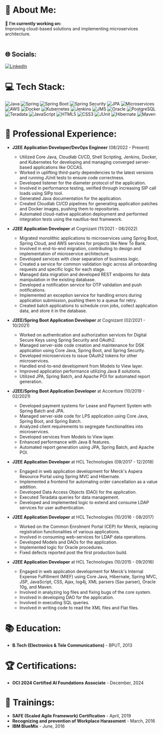 # 💫 About Me:
🔭 **I’m currently working on:**  
Improving cloud-based solutions and implementing microservices architecture.<br><br>

## 🌐 Socials:
[![LinkedIn](https://img.shields.io/badge/LinkedIn-%230077B5.svg?logo=linkedin&logoColor=white)](https://www.linkedin.com/in/saurav-sengupta-42a41b105/)

# 💻 Tech Stack:
![Java](https://img.shields.io/badge/java-%23ED8B00.svg?style=for-the-badge&logo=java&logoColor=white)
![Spring](https://img.shields.io/badge/spring-%236DB33F.svg?style=for-the-badge&logo=spring&logoColor=white)
![Spring Boot](https://img.shields.io/badge/Spring_Boot-F2F4F9?style=for-the-badge&logo=spring-boot)
![Spring Security](https://img.shields.io/badge/Spring_Security-6DB33F?style=for-the-badge&logo=spring-security&logoColor=white)
![JPA](https://img.shields.io/badge/JPA-FFCA28?style=for-the-badge&logo=java&logoColor=white)
![Microservices](https://img.shields.io/badge/microservices-%23000000.svg?style=for-the-badge&logo=istio&logoColor=white)
![AWS](https://img.shields.io/badge/AWS-%23FF9900.svg?style=for-the-badge&logo=amazon-aws&logoColor=white)
![Docker](https://img.shields.io/badge/docker-%230db7ed.svg?style=for-the-badge&logo=docker&logoColor=white)
![Kubernetes](https://img.shields.io/badge/kubernetes-%23326ce5.svg?style=for-the-badge&logo=kubernetes&logoColor=white)
![Jenkins](https://img.shields.io/badge/jenkins-%23D24939.svg?style=for-the-badge&logo=jenkins&logoColor=white)
![JMS](https://img.shields.io/badge/JMS-000000?style=for-the-badge)
![Oracle](https://img.shields.io/badge/Oracle-F80000?style=for-the-badge&logo=oracle&logoColor=white)
![PostgreSQL](https://img.shields.io/badge/PostgreSQL-316192?style=for-the-badge&logo=postgresql&logoColor=white)
![Teradata](https://img.shields.io/badge/Teradata-0096D6?style=for-the-badge&logo=teradata&logoColor=white)
![JavaScript](https://img.shields.io/badge/javascript-%23323330.svg?style=for-the-badge&logo=javascript&logoColor=%23F7DF1E)
![HTML5](https://img.shields.io/badge/html5-%23E34F26.svg?style=for-the-badge&logo=html5&logoColor=white)
![CSS3](https://img.shields.io/badge/css3-%231572B6.svg?style=for-the-badge&logo=css3&logoColor=white)
![JUnit](https://img.shields.io/badge/JUnit-25A162?style=for-the-badge&logo=junit&logoColor=white)
![Hibernate](https://img.shields.io/badge/Hibernate-59666C?style=for-the-badge&logo=Hibernate&logoColor=white)
![Maven](https://img.shields.io/badge/Maven-C71A36?style=for-the-badge&logo=apachemaven&logoColor=white)

# 💼 Professional Experience:
- **J2EE Application Developer/DevOps Engineer**  (08/2022 - Present)  
  - Utilized Core Java, Cloudlab CI/CD, Shell Scripting, Jenkins, Docker, and Kubernetes for developing and managing converged server-based applications like OCCAS.
  - Worked in uplifting third-party dependencies to the latest versions and running JUnit tests to ensure code correctness.
  - Developed listener for the diameter protocol of the application.
  - Involved in performance testing, verified through increasing SIP call loads using SIPp tool.
  - Generated Java documentation for the application.
  - Created Cloudlab CI/CD pipelines for generating application patches and Docker images, pushing them to repositories.
  - Automated cloud-native application deployment and performed integration tests using the nautilus-test framework.

- **J2EE Application Developer** at Cognizant (11/2021 - 08/2022)  
  - Migrated monolithic applications to microservices using Spring Boot, Spring Cloud, and AWS services for projects like New To Bank.
  - Involved in end-to-end migration, contributing to design and implementation of microservice architecture.
  - Developed services with clear separation of business logic.
  - Created a service for common validation logic across all onboarding requests and specific logic for each stage.
  - Managed data migration and developed REST endpoints for data manipulation in the existing database.
  - Developed a notification service for OTP validation and push notifications.
  - Implemented an exception service for handling errors during application submission, pushing them to a queue for retry.
  - Created batch applications to schedule cron jobs, collect application data, and store it in the database.

- **J2EE/Spring Boot Application Developer** at Cognizant (02/2021 - 10/2021)  
  - Worked on authentication and authorization services for Digital Secure Keys using Spring Security and OAuth2.
  - Managed server-side code creation and maintenance for DSK application using Core Java, Spring Boot, and Spring Security.
  - Developed microservices to issue OAuth2 tokens for other microservices.
  - Handled end-to-end development from Models to View layer.
  - Improved application performance utilizing Java 8 solutions.
  - Utilized JPA, Spring Batch, and Apache POI for automated report generation.

- **J2EE/Spring Boot Application Developer** at Accenture (10/2019 - 02/2021)  
  - Developed payment systems for Lease and Payment System with Spring Batch and JPA.
  - Managed server-side code for LPS application using Core Java, Spring Boot, and Spring Batch.
  - Analyzed client requirements to segregate functionalities into microservices.
  - Developed services from Models to View layer.
  - Enhanced performance with Java 8 features.
  - Automated report generation using JPA, Spring Batch, and Apache POI.

- **J2EE Application Developer** at HCL Technologies (09/2017 - 12/2018)  
  - Engaged in web application development for Merck's Aspera Resource Portal using Spring MVC and Hibernate.
  - Implemented a frontend for automating order cancellation as a value addition.
  - Developed Data Access Objects (DAO) for the application.
  - Executed Teradata queries for data management.
  - Developed and implemented logic to extend and consume LDAP services for user authentication.

- **J2EE Application Developer** at HCL Technologies (10/2016 - 08/2017)  
  - Worked on the Common Enrolment Portal (CEP) for Merck, replacing registration functionalities of various applications.
  - Involved in consuming web-services for LDAP data operations.
  - Developed Models and DAOs for the application.
  - Implemented logic for Oracle procedures.
  - Fixed defects reported post the first production build.

- **J2EE Application Developer** at HCL Technologies (10/2015 - 09/2016)  
  - Engaged in web application development for Merck's Internal Expense Fulfillment (MIEF) using Core Java, Hibernate, Spring MVC, JSP, JavaScript, CSS, Ajax, log4j, XML parsers (Sax parser), Oracle 10g, and Maven.
  - Involved in analyzing log files and fixing bugs of the core system.
  - Involved in developing DAO for the application.
  - Involved in executing SQL queries.
  - Involved in writing code to read the XML files and Flat files.

# 📚 Education:
- **B.Tech (Electronics & Tele Communications)** - BPUT, 2013

# 🏆 Certifications:
- **OCI 2024 Certified AI Foundations Associate** - December, 2024

# 📖 Trainings:
- **SAFE (Scaled Agile Framework) Certification** - April, 2019
- **Recognizing and prevention of Workplace Harassment** - March, 2016
- **IBM BlueMix** - June, 2016
